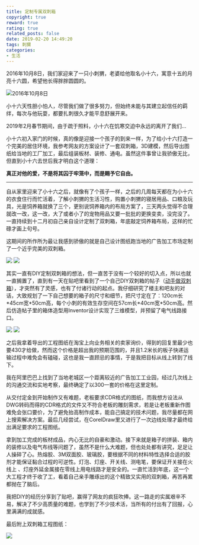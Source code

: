 ```yaml
---
title: 定制专属双刺箱
copyright: true
reward: true
rating: true
related_posts: false
date: 2019-02-20 14:49:20
tags: 刺猬
categories:
- 生活
---
```


2016年10月8日，我们家迎来了一只小刺猬，老婆给他取名小十六，寓意十五的月亮十六圆，希望他长得胖胖圆圆的。

![2016年10月8日](http://qiniu.yearito.cn/hedgehog/welcome-home.jpg!720p "2016年10月8日")

小十六天性胆小怕人，尽管我们做了很多努力，但始终未能与其建立起信任的羁绊，每次与他玩耍，都要扎刺很久才能平息舒展开来。

2019年2月春节期间，由于疏于照料，小十六在饥寒交迫中永远的离开了我们...

小十六初入家门的时候，真的像是迎接一个孩子的到来一样，为了给小十六打造一个完美的居住环境，我参考网友的方案设计了一套双刺箱，3D建模，然后导出图纸给当地的工厂加工，最后组装板材、装修、通电。虽然这件事曾让我骄傲无比，但直到小十六去世后我才明白这个道理：

**真正对他的爱，不是将其囚于牢笼中，而是赐予它自由。**

<!-- more -->

---

自从家里迎来了小十六之后，就像有了个孩子一样，之后的几周每天都在为小十六的衣食住行而忙活着，了解小刺猬的生活习性，购置小刺猬的寝居用品、口粮及玩具，光是饲养箱就换了三个，更别说饲养箱内的布局方案了，三天两头觉得不合理就改一改，这一改，大了或者小了的宠物用品又要一批批的更换变卖，没完没了。一直持续到十二月初自己亲自设计定制了双刺箱，年底敲定饲养箱布局，这样的忙碌才画上句号。

这期间的所作所为最让我感到骄傲的就是自己设计图纸跑当地的广告加工市场定制了一个近乎完美的双刺箱。

![](http://qiniu.yearito.cn/hedgehog/new_house_1.JPG!720p)
![](http://qiniu.yearito.cn/hedgehog/new_house_5.JPG!720p)


其实一直有DIY定制双刺箱的想法，但一直苦于没有一个较好的切入点，所以也就一直搁置了，直到有一天在贴吧里看到了一个自己DIY双刺箱的帖子（[动手做双刺箱](http://tieba.baidu.com/p/4764134915)），才突然有了灵感，也有了付诸行动的起点。我仔细研究了楼主和吧友的对话，大致规划了一下自己想要的箱子的尺寸和细节，把尺寸定在了：120cm长\*45cm宽\*50cm高，每个小刺的有效生存空间在57cm长\*40cm宽\*50cm高。然后仿造帖子里的箱体造型用Inventor设计实现了三维模型，并预留了电气线路接口。

![](http://qiniu.yearito.cn/hedgehog/box.bmp!720p)
![](http://qiniu.yearito.cn/hedgehog/box-2.bmp!720p)

之后我拿着导出的工程图纸在淘宝上向业务相关的卖家询价，得到的回复里最少也要430才给做，然而这个价格是超出我的预期范围的，并且1.2米长的板子快递运输过程中难免会有磕碰，这也是我一直顾忌的事情，于是我把目标从线上转到了线下。

我在阿里巴巴上找到了当地老城区一个距离较近的广告加工工业园，经过几次线上的沟通交流和实地考察，最终确定了以300一套的价格在这里定制。

从交付定金到开始制作又有难题，老板要求CDR格式的图纸，而我想方设法从DWG转码而得的CDR格式的文件又不符合老板的雕刻需求，若是让老板重新作图难免会张口要价，为了避免抬高制作成本，能自己搞定的技术问题，我尽量都在网上搜索解决方案。最后几经尝试，在CorelDraw里又进行了一次边线处理才最终给出满足要求的工程图纸。

拿到加工完成的板材成品，内心无比的自豪和激动。接下来就是箱子的拼装、箱内的装修以及电气布线等问题了，虽然不是什么大难题，但也处处都有讲究，足足让人操碎了心。热熔胶、3M双面胶、玻璃胶，要根据不同的材料特性选择合适的胶剂才能保证黏合过程的可逆性。灯泡、灯座、开关线、测电笔，要保证开关接在火线上 、灯座外延金属接在零线上用电线路才是安全的。一直忙活到年底，这一个大工程才终于收了工，看着自己亲手雕琢出的这个精致又实用的双刺箱，再苦再累都抛在了脑后。

我把DIY的经历分享到了贴吧，赢得了网友的疯狂吹捧。这一路走的实属艰辛不易，解决了不少高质量的难题，也学到了不少技术活，当所有的付出有了回报，心里满满的成就感。

最后附上双刺箱工程图纸：

![](http://qiniu.yearito.cn/hedgehog/dimensional-drawing.jpg!1080p)



